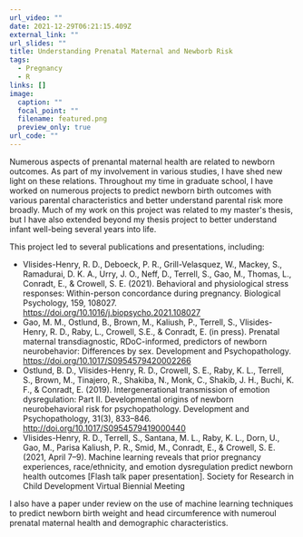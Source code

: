 ```yaml
---
url_video: ""
date: 2021-12-29T06:21:15.409Z
external_link: ""
url_slides: ""
title: Understanding Prenatal Maternal and Newborb Risk
tags:
  - Pregnancy
  - R
links: []
image:
  caption: ""
  focal_point: ""
  filename: featured.png
  preview_only: true
url_code: ""
---
```

Numerous aspects of prenantal maternal health are related to newborn outcomes. As part of my involvement in various studies, I have shed new light on these relations. Throughout my time in graduate school, I have worked on numerous projects to predict newborn birth outcomes with various parental characteristics and better understand parental risk more broadly. Much of my work on this project was related to my master's thesis, but I have also extended beyond my thesis project to better understand infant well-being several years into life.

This project led to several publications and presentations, including:
- Vlisides-Henry, R. D., Deboeck, P. R., Grill-Velasquez, W., Mackey, S., Ramadurai, D. K. A., Urry, J. O., Neff, D., Terrell, S., Gao, M., Thomas, L., Conradt, E., & Crowell, S. E. (2021). Behavioral and physiological stress responses: Within-person concordance during pregnancy. Biological Psychology, 159, 108027. https://doi.org/10.1016/j.biopsycho.2021.108027
- Gao, M. M., Ostlund, B., Brown, M., Kaliush, P., Terrell, S., Vlisides-Henry, R. D., Raby, L., Crowell, S.E., & Conradt, E. (in press). Prenatal maternal transdiagnostic, RDoC-informed, predictors of newborn neurobehavior: Differences by sex. Development and Psychopathology. https://doi.org/10.1017/S0954579420002266
- Ostlund, B. D., Vlisides-Henry, R. D., Crowell, S. E., Raby, K. L., Terrell, S., Brown, M., Tinajero, R., Shakiba, N., Monk, C., Shakib, J. H., Buchi, K. F., & Conradt, E. (2019). Intergenerational transmission of emotion dysregulation: Part II. Developmental origins of newborn neurobehavioral risk for psychopathology. Development and Psychopathology, 31(3), 833–846. http://doi.org/10.1017/S0954579419000440
- Vlisides-Henry, R. D., Terrell, S., Santana, M. L., Raby, K. L., Dorn, U., Gao, M., Parisa Kaliush, P. R., Smid, M., Conradt, E., & Crowell, S. E. (2021, April 7–9). Machine learning reveals that prior pregnancy experiences, race/ethnicity, and emotion dysregulation predict newborn health outcomes [Flash talk paper presentation]. Society for Research in Child Development Virtual Biennial Meeting

I also have a paper under review on the use of machine learning techniques to predict newborn birth weight and head circumference with numeroul prenatal maternal health and demographic characteristics.
